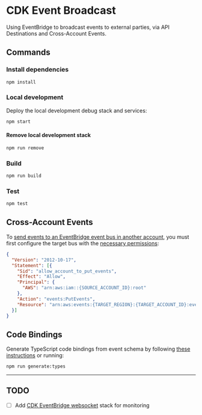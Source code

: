 # CDK Event Broadcast

Using EventBridge to broadcast events to external parties, via API Destinations and Cross-Account Events.

## Commands

### Install dependencies

```sh
npm install
```

### Local development

Deploy the local development debug stack and services:

```sh
npm start
```

#### Remove local development stack

```sh
npm run remove
```

### Build

```sh
npm run build
```

### Test

```sh
npm test
```

## Cross-Account Events

To [send events to an EventBridge event bus in another account](https://docs.aws.amazon.com/eventbridge/latest/userguide/eb-cross-account.html), you must first configure the target bus with the [necessary permissions](https://docs.aws.amazon.com/eventbridge/latest/userguide/eb-event-bus-perms.html#eb-event-bus-example-policy-cross-account-custom-bus-source):

```json
{
  "Version": "2012-10-17",
  "Statement": [{
    "Sid": "allow_account_to_put_events",
    "Effect": "Allow",
    "Principal": {
      "AWS": "arn:aws:iam::{SOURCE_ACCOUNT_ID}:root"
    },
    "Action": "events:PutEvents",
    "Resource": "arn:aws:events:{TARGET_REGION}:{TARGET_ACCOUNT_ID}:event-bus/{TARGET_EVENT_BUS_NAME}"
  }]
}
```

## Code Bindings

Generate TypeScript code bindings from event schema by following [these instructions](https://docs.aws.amazon.com/eventbridge/latest/userguide/eb-schema-code-bindings.html) or running:

```sh
npm run generate:types
```

---

## TODO
- [ ] Add [CDK EventBridge websocket](https://github.com/boyney123/cdk-eventbridge-socket) stack for monitoring
